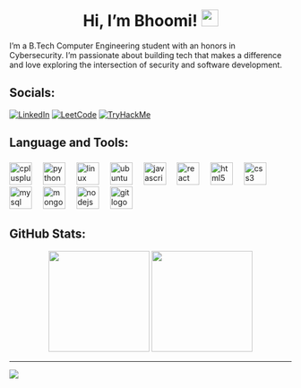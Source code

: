 <h1 align="center">
  Hi, I’m Bhoomi! <img src="https://raw.githubusercontent.com/MartinHeinz/MartinHeinz/master/wave.gif" width="30px">
</h1>


I’m a B.Tech Computer Engineering student with an honors in Cybersecurity.
I’m passionate about building tech that makes a difference and love exploring the intersection of security and software development.


## Socials:
[![LinkedIn](https://img.shields.io/badge/LinkedIn-%230077B5.svg?logo=linkedin&logoColor=white)](https://linkedin.com/in/bhoomi-sanghvi)
[![LeetCode](https://img.shields.io/badge/LeetCode-FFA116?logo=leetcode&logoColor=black)](https://leetcode.com/bhoomisanghvi)
[![TryHackMe](https://img.shields.io/badge/TryHackMe-212C42?logo=tryhackme&logoColor=red)](https://tryhackme.com/p/sanghvibhoomi9)

<h2 align="left">Language and Tools: </h2>

###

<div align="left">
  <img src="https://cdn.jsdelivr.net/gh/devicons/devicon/icons/cplusplus/cplusplus-original.svg" height="40" alt="cplusplus logo"  />
  <img width="12" />
  <img src="https://cdn.jsdelivr.net/gh/devicons/devicon/icons/python/python-original.svg" height="40" alt="python logo"  />
  <img width="12" />
  <img src="https://cdn.jsdelivr.net/gh/devicons/devicon/icons/linux/linux-original.svg" height="40" alt="linux logo"  />
  <img width="12" />
  <img src="https://cdn.jsdelivr.net/gh/devicons/devicon/icons/ubuntu/ubuntu-plain.svg" height="40" alt="ubuntu logo"  />
  <img width="12" />
  <img src="https://cdn.jsdelivr.net/gh/devicons/devicon/icons/javascript/javascript-original.svg" height="40" alt="javascript logo"  />
  <img width="12" />
  <img src="https://cdn.jsdelivr.net/gh/devicons/devicon/icons/react/react-original.svg" height="40" alt="react logo"  />
  <img width="12" />
  <img src="https://cdn.jsdelivr.net/gh/devicons/devicon/icons/html5/html5-original.svg" height="40" alt="html5 logo"  />
  <img width="12" />
  <img src="https://cdn.jsdelivr.net/gh/devicons/devicon/icons/css3/css3-original.svg" height="40" alt="css3 logo"  />
  <img width="12" />
  <img src="https://cdn.jsdelivr.net/gh/devicons/devicon/icons/mysql/mysql-original.svg" height="40" alt="mysql logo"  />
  <img width="12" />
  <img src="https://cdn.jsdelivr.net/gh/devicons/devicon/icons/mongodb/mongodb-original.svg" height="40" alt="mongodb logo"  />
  <img width="12" />
  <img src="https://cdn.jsdelivr.net/gh/devicons/devicon/icons/nodejs/nodejs-original.svg" height="40" alt="nodejs logo"  />
  <img width="12" />
  <img src="https://cdn.jsdelivr.net/gh/devicons/devicon/icons/git/git-original.svg" height="40" alt="git logo"  />
</div>

###

## GitHub Stats:
<p align="center">
  <img src="https://github-readme-stats.vercel.app/api?username=bhoomins&theme=catppuccin_mocha&hide_border=false&include_all_commits=false&count_private=false" height="180"/>
  <img src="https://nirzak-streak-stats.vercel.app/?user=bhoomins&theme=catppuccin_mocha&hide_border=false" height="180"/>
</p>



---
[![](https://visitcount.itsvg.in/api?id=bhoomins&icon=0&color=0)](https://visitcount.itsvg.in)

<!-- Proudly created with GPRM ( https://gprm.itsvg.in ) -->

